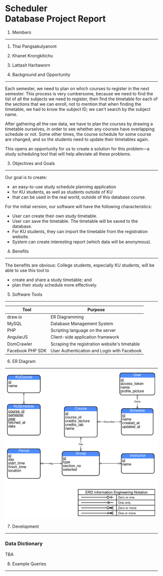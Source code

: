 
Scheduler<br>Database Project Report
====================================

1. Members
----------

1. Thai Pangsakulyanont
2. Khanet Krongkitichu
3. Lattasit Haritaworn


2. Background and Opportunity
-----------------------------

Each semester,
we need to plan on which courses to register in the next semester.
This process is very cumbersome,
because we need to find the list of all the subjects we need to register,
then find the timetable for each of the sections that we can enroll,
not to mention that when finding the timetable,
we had to know the subject ID;
we can't search by the subject name.

After gathering all the raw data,
we have to plan the courses
by drawing a timetable ourselves,
in order to see whether any courses have overlapping schedule or not.
Some other times,
the course schedule for some course are changed,
and so the students need to update their timetables again.

This opens an opportunity for us to create a solution
for this problem—a study scheduling tool that will help alleviate all these problems.


3. Objectives and Goals
-----------------------

Our goal is to create:

* an easy-to-use study schedule planning application
* for KU students, as well as students outside of KU
* that can be used in the real world, outside of this database course.

For the initial version,
our software will have the following characteristics:

* User can create their own study timetable.
* User can save the timetable. The timetable will be saved to the database.
* For KU students, they can import the timetable from the registration website.
* System can create interesting report (which data will be anonymous).


4. Benefits
-----------

The benefits are obvious: College students, especially KU students,
will be able to use this tool to

* create and share a study timetable; and
* plan their study schedule more effectively.


5. Software Tools
-----------------

| Tool | Purpose |
| ---- | ------- |
| draw.io | ER Diagramming |
| MySQL   | Database Management System |
| PHP     | Scripting language on the server |
| AngularJS | Client-side application framework |
| DomCrawler | Scraping the registration website's timetable |
| Facebook PHP SDK | User Authentication and Login with Facebook |



6. ER Diagram
-------------

![ER Diagram](er-diagram.png)



7. Development
--------------

### Data Dictionary

TBA



8. Example Queries
------------------



























